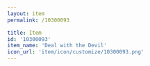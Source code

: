 ```yaml
---
layout: item
permalink: /10300093

title: Item
id: '10300093'
item_name: 'Deal with the Devil'
icon_url: 'item/icon/customize/10300093.png'
---
```

